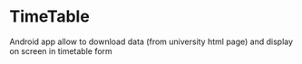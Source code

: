 # TimeTable
Android app allow to download data (from university html page) and display on screen in timetable form
